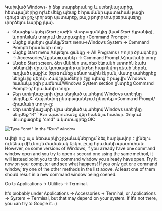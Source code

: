 <!--sec data-title="Opening: Windows" data-id="windows_prompt" data-collapse=true ces-->

Կախված Windows- ի ձեր տարբերակից և ստեղնաշարից, հետևյալներից որևէ մեկը պետք է հրամանի պատուհան բացի (գուցե մի քիչ փորձեր կատարեք, բայց բոլոր տարբերակները փորձելու կարիք չկա).

- Գնացեք Սկսել /Start բաժին ընտրացանկից (կամ Start էկրանից), և որոնման տողում մուտքագրեք «Command Prompt»:
- Անցեք Սկսելու ցանկը/Start menu→Windows System → Command Prompt/ հրամանի տող:
- Անցեք Start menu /Սկսելու ցանկը → All Programs / Բոլոր ծրագրերը → Accessories/Աքսեսուարներ → Command Prompt /Հրամանի տող:
- Անցեք Start screen, ձեր մկնիկը տարեք էկրանի ստորին ձախ անկյունի վրա և կտտացրեք այնտեղ հայտնվող դեպի ներքև ուղված սլաքին: (Եթե ունեք սենսորային էկրան, մատը սահեցրեք ներքևից վերև): Հավելվածների էջը պետք է բացվի: Windows համակարգի բաժնում/Windows System section ընտրեք Command Prompt-ը/ հրամանի տողը:
- Ձեր ստեղնաշարի վրա սեղմած պահելով Windows ստեղնը սեղմեք X: Հայտնվող ընտրացանկում ընտրեք «Command Prompt/Հրամանի տող»-ը: 
- Ձեր ստեղնաշարի վրա սեղմած պահելով Windows ստեղնը սեղմեք "R" ՝ Run պատուհանը վեր հանելու համար: Տողում մուտքագրեք "cmd" և կտտացրեք OK:

![Type "cmd" in the "Run" window](../python_installation/images/windows-plus-r.png)

Ավելի ուշ այս ձեռնարկի շրջանակներոըմ ձեզ հարկավոր է լինելու ունենալ միևնույն ժամանակ երկու բաց հրամանի պատուհան: However, on some versions of Windows, if you already have one command window open and you try to open a second one using the same method, it will instead point you to the command window you already have open. Try it now on your computer and see what happens! If you only get one command window, try one of the other methods in the list above. At least one of them should result in a new command window being opened.

<!--endsec-->

<!--sec data-title="Opening: OS X" data-id="OSX_prompt" data-collapse=true ces-->

Go to Applications → Utilities → Terminal.

<!--endsec-->

<!--sec data-title="Opening: Linux" data-id="linux_prompt" data-collapse=true ces-->

It's probably under Applications → Accessories → Terminal, or Applications → System → Terminal, but that may depend on your system. If it's not there, you can try to Google it. :)

<!--endsec-->